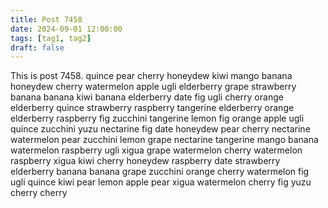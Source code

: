```yaml
---
title: Post 7458
date: 2024-09-01 12:00:00
tags: [tag1, tag2]
draft: false
---
```

This is post 7458.
quince
pear
cherry
honeydew
kiwi
mango
banana
honeydew
cherry
watermelon
apple
ugli
elderberry
grape
strawberry
banana
banana
kiwi
banana
elderberry
date
fig
ugli
cherry
orange
elderberry
quince
strawberry
raspberry
tangerine
elderberry
orange
elderberry
raspberry
fig
zucchini
tangerine
lemon
fig
orange
apple
ugli
quince
zucchini
yuzu
nectarine
fig
date
honeydew
pear
cherry
nectarine
watermelon
pear
zucchini
lemon
grape
nectarine
tangerine
mango
banana
watermelon
raspberry
ugli
xigua
grape
watermelon
cherry
watermelon
raspberry
xigua
kiwi
cherry
honeydew
raspberry
date
strawberry
elderberry
banana
banana
grape
zucchini
orange
cherry
watermelon
fig
ugli
quince
kiwi
pear
lemon
apple
pear
xigua
watermelon
cherry
fig
yuzu
cherry
cherry
